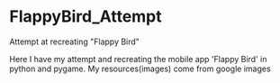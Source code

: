 # FlappyBird_Attempt
Attempt at recreating "Flappy Bird"

Here I have my attempt and recreating the mobile app 'Flappy Bird' in python and pygame. 
My resources(images) come from google images 
